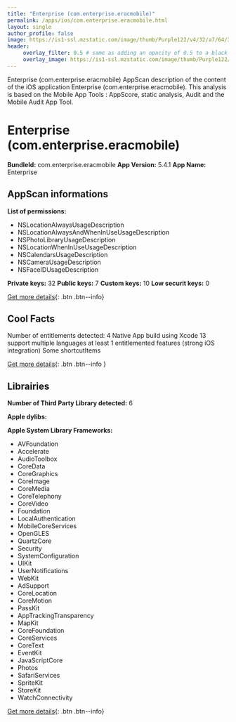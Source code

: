 ```yaml
---
title: "Enterprise (com.enterprise.eracmobile)"
permalink: /apps/ios/com.enterprise.eracmobile.html
layout: single
author_profile: false
image: https://is1-ssl.mzstatic.com/image/thumb/Purple122/v4/32/a7/64/32a764d3-1ee1-db80-a9da-b880dd802f95/AppIcon-1x_U007emarketing-0-2-0-sRGB-85-220.png/512x512bb.jpg
header: 
     overlay_filter: 0.5 # same as adding an opacity of 0.5 to a black background
     overlay_image: https://is1-ssl.mzstatic.com/image/thumb/Purple122/v4/32/a7/64/32a764d3-1ee1-db80-a9da-b880dd802f95/AppIcon-1x_U007emarketing-0-2-0-sRGB-85-220.png/512x512bb.jpg
---
```

Enterprise (com.enterprise.eracmobile) AppScan description of the content of the iOS application Enterprise (com.enterprise.eracmobile). This analysis is based on the Mobile App Tools : AppScore, static analysis, Audit and the Mobile Audit App Tool.

# Enterprise (com.enterprise.eracmobile)

**BundleId:** com.enterprise.eracmobile
**App Version:** 5.4.1
**App Name:** Enterprise


## AppScan informations 

**List of permissions:** 
- NSLocationAlwaysUsageDescription
- NSLocationAlwaysAndWhenInUseUsageDescription
- NSPhotoLibraryUsageDescription
- NSLocationWhenInUseUsageDescription
- NSCalendarsUsageDescription
- NSCameraUsageDescription
- NSFaceIDUsageDescription
  
  
**Private keys:** 32
**Public keys:** 7
**Custom keys:** 10
**Low securit keys:** 0
  
[Get more details](/pricing.html){: .btn .btn--info}

## Cool Facts

Number of entitlements detected: 4
Native App
build using Xcode 13
support multiple languages
at least 1 entitlemented features (strong iOS integration)
Some shortcutItems 
  
[Get more details](/pricing.html){: .btn .btn--info }

## Librairies 
**Number of Third Party Library detected:** 6


**Apple dylibs:**


**Apple System Library Frameworks:**
- AVFoundation
- Accelerate
- AudioToolbox
- CoreData
- CoreGraphics
- CoreImage
- CoreMedia
- CoreTelephony
- CoreVideo
- Foundation
- LocalAuthentication
- MobileCoreServices
- OpenGLES
- QuartzCore
- Security
- SystemConfiguration
- UIKit
- UserNotifications
- WebKit
- AdSupport
- CoreLocation
- CoreMotion
- PassKit
- AppTrackingTransparency
- MapKit
- CoreFoundation
- CoreServices
- CoreText
- EventKit
- JavaScriptCore
- Photos
- SafariServices
- SpriteKit
- StoreKit
- WatchConnectivity


  
[Get more details](/pricing.html){: .btn .btn--info}

